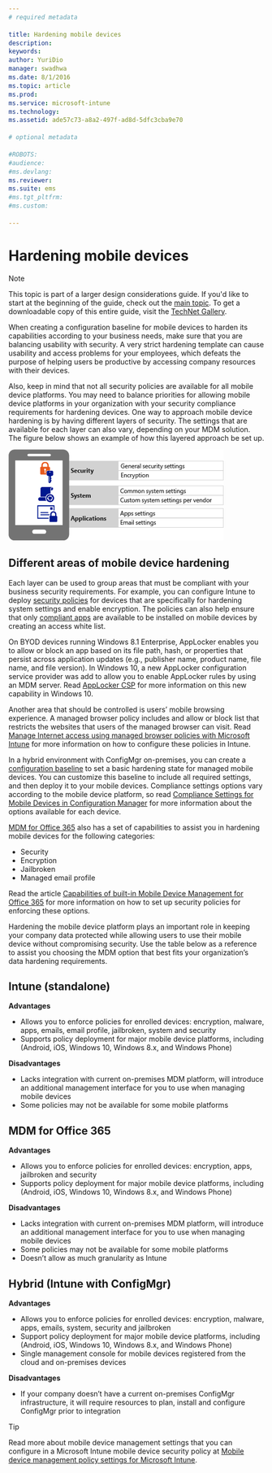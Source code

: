 ```yaml
---
# required metadata

title: Hardening mobile devices
description:
keywords:
author: YuriDio
manager: swadhwa
ms.date: 8/1/2016
ms.topic: article
ms.prod:
ms.service: microsoft-intune
ms.technology:
ms.assetid: ade57c73-a8a2-497f-ad8d-5dfc3cba9e70

# optional metadata

#ROBOTS:
#audience:
#ms.devlang:
ms.reviewer: 
ms.suite: ems
#ms.tgt_pltfrm:
#ms.custom:

---
```


# Hardening mobile devices

>[!NOTE]
>This topic is part of a larger design considerations guide. If you'd like to start at the beginning of the guide, check out the [main topic](mdm-design-considerations-guide.md). To get a downloadable copy of this entire guide, visit the [TechNet Gallery](https://gallery.technet.microsoft.com/Mobile-Device-Management-7d401582).

When creating a configuration baseline for mobile devices to harden its capabilities according to your business needs, make sure that you are balancing usability with security. A very strict hardening template can cause usability and access problems for your employees, which defeats the purpose of helping users be productive by accessing company resources with their devices. 

Also, keep in mind that not all security policies are available for all mobile device platforms. You may need to balance priorities for allowing mobile device platforms in your organization with your security compliance requirements for hardening devices.
One way to approach mobile device hardening is by having different layers of security. The settings that are available for each layer can also vary, depending on your MDM solution. The figure below shows an example of how this layered approach be set up.

![Security layers](./media/MDM_Figure_12.png)

## Different areas of mobile device hardening

Each layer can be used to group areas that must be compliant with your business security requirements. For example, you can configure Intune to deploy [security policies](/intune/deploy-use/manage-settings-and-features-on-your-devices-with-microsoft-intune-policies) for devices that are specifically for hardening system settings and enable encryption. The policies can also help ensure that only [compliant apps](https://technet.microsoft.com/library/dn818906.aspx) are available to be installed on mobile devices by creating an access white list.

On BYOD devices running Windows 8.1 Enterprise, AppLocker enables you to allow or block an app based on its file path, hash, or properties that persist across application updates (e.g., publisher name, product name, file name, and file version). In Windows 10, a new AppLocker configuration service provider was add to allow you to enable AppLocker rules by using an MDM server. Read [AppLocker CSP](https://msdn.microsoft.com/library/windows/hardware/dn920019(v=vs.85).aspx) for more information on this new capability in Windows 10.

Another area that should be controlled is users’ mobile browsing experience. A managed browser policy includes and allow or block list that restricts the websites that users of the managed browser can visit. Read [Manage Internet access using managed browser policies with Microsoft Intune](/intune/deploy-use/manage-internet-access-using-managed-browser-policies) for more information on how to configure these policies in Intune.

In a hybrid environment with ConfigMgr on-premises, you can create a [configuration baseline](https://technet.microsoft.com/library/gg712268.aspx?WT.mc_id=Blog_EntMob_Showcase_PCIT) to set a basic hardening state for managed mobile devices. You can customize this baseline to include all required settings, and then deploy it to your mobile devices. Compliance settings options vary according to the mobile device platform, so read [Compliance Settings for Mobile Devices in Configuration Manager](https://technet.microsoft.com/library/dn376523.aspx) for more information about the options available for each  device.

[MDM for Office 365](https://technet.microsoft.com/library/ms.o365.cc.devicepolicy.aspx) also has a set of capabilities to assist you in hardening mobile devices for the following categories:

- Security
- Encryption
- Jailbroken
- Managed email profile

Read the article [Capabilities of built-in Mobile Device Management for Office 365](https://technet.microsoft.com/library/ms.o365.cc.devicepolicysupporteddevice.aspx) for more information on how to set up security policies for enforcing these options.

Hardening the mobile device platform plays an important role in keeping your company data protected while allowing users to use their mobile device without compromising security. Use the table below as a reference to assist you choosing the MDM option that best fits your organization’s data hardening requirements.

## Intune (standalone)

**Advantages**

- Allows you to enforce policies for enrolled devices: encryption, malware, apps, emails, email profile, jailbroken, system and security
- Supports policy deployment for major mobile device platforms, including (Android, iOS, Windows 10, Windows 8.x, and Windows Phone)

**Disadvantages**

- Lacks integration with current on-premises MDM platform, will introduce an additional management interface for you to use when managing mobile devices
- Some policies may not be available for some mobile platforms

## MDM for Office 365

**Advantages**

- Allows you to enforce policies for enrolled devices: encryption, apps, jailbroken and security
- Supports policy deployment for major mobile device platforms, including (Android, iOS, Windows 10, Windows 8.x, and Windows Phone)

**Disadvantages**

- Lacks integration with current on-premises MDM platform, will introduce an additional management interface for you to use when managing mobile devices
- Some policies may not be available for some mobile platforms
- Doesn’t allow as much granularity as Intune

## Hybrid (Intune with ConfigMgr)

**Advantages**

- Allows you to enforce policies for enrolled devices: encryption, malware, apps, emails, system, security and jailbroken
- Support policy deployment for major mobile device platforms, including (Android, iOS, Windows 10, Windows 8.x, and Windows Phone)
- Single management console for mobile devices registered from the cloud and on-premises devices

**Disadvantages**

- If your company doesn’t have a current on-premises ConfigMgr infrastructure, it will require resources to plan, install and configure ConfigMgr prior to integration

>[!TIP] 
> Read more about mobile device management settings that you can configure in a Microsoft Intune mobile device security policy at [Mobile device management policy settings for Microsoft Intune](https://technet.microsoft.com/library/dn913730.aspx). 
